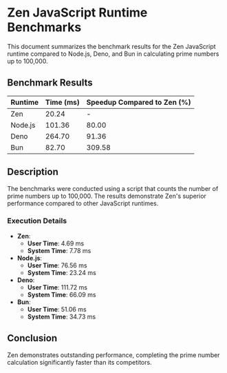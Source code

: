 # Zen JavaScript Runtime Benchmarks

This document summarizes the benchmark results for the Zen JavaScript runtime compared to Node.js, Deno, and Bun in calculating prime numbers up to 100,000.

## Benchmark Results

| Runtime    | Time (ms)   | Speedup Compared to Zen (%) |
|------------|-------------|------------------------------|
| Zen        | 20.24       | -                            |
| Node.js    | 101.36      | 80.00                        |
| Deno       | 264.70      | 91.36                        |
| Bun        | 82.70       | 309.58                       |

## Description

The benchmarks were conducted using a script that counts the number of prime numbers up to 100,000. The results demonstrate Zen's superior performance compared to other JavaScript runtimes.

### Execution Details

- **Zen**:
  - **User Time**: 4.69 ms
  - **System Time**: 7.78 ms
- **Node.js**:
  - **User Time**: 76.56 ms
  - **System Time**: 23.24 ms
- **Deno**:
  - **User Time**: 111.72 ms
  - **System Time**: 66.09 ms
- **Bun**:
  - **User Time**: 51.06 ms
  - **System Time**: 34.73 ms

## Conclusion

Zen demonstrates outstanding performance, completing the prime number calculation significantly faster than its competitors.